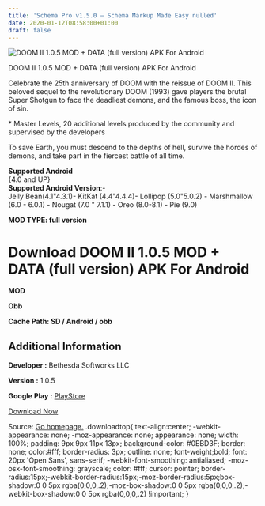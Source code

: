 ```yaml
---
title: 'Schema Pro v1.5.0 – Schema Markup Made Easy nulled'
date: 2020-01-12T08:58:00+01:00
draft: false
---
```


![DOOM II 1.0.5 MOD + DATA (full version) APK For Android](https://i1.wp.com/apkhome.net/wp-content/uploads/2020/01/DOOM-II-1.0.5-MOD-DATA-full-version.png "DOOM II 1.0.5 MOD + DATA (full version) APK For Android")

  

DOOM II 1.0.5 MOD + DATA (full version) APK For Android

Celebrate the 25th anniversary of DOOM with the reissue of DOOM II. This beloved sequel to the revolutionary DOOM (1993) gave players the brutal Super Shotgun to face the deadliest demons, and the famous boss, the icon of sin.

\* Master Levels, 20 additional levels produced by the community and supervised by the developers

To save Earth, you must descend to the depths of hell, survive the hordes of demons, and take part in the fiercest battle of all time.

**Supported Android**  
{4.0 and UP}  
**Supported Android Version**:-  
Jelly Bean(4.1"4.3.1)- KitKat (4.4"4.4.4)- Lollipop (5.0"5.0.2) - Marshmallow (6.0 - 6.0.1) - Nougat (7.0 " 7.1.1) - Oreo (8.0-8.1) - Pie (9.0)

**MOD TYPE: full version**

Download DOOM II 1.0.5 MOD + DATA (full version) APK For Android
================================================================

**MOD**

**Obb**

**Cache Path: SD / Android / obb**

Additional Information
----------------------

**Developer :** Bethesda Softworks LLC

**Version :** 1.0.5

**Google Play :** [PlayStore](https://play.google.com/store/apps/details?id=com.bethsoft.DOOMII)

  

[Download Now](https://store4app.co/post/doom-ii-1-0-5-mod-data-full-version-apk-for-android_1578655047)

  
Source: [Go homepage.](https://store4app.co/post/doom-ii-1-0-5-mod-data-full-version-apk-for-android_1578655047) .downloadtop{ text-align:center; -webkit-appearance: none; -moz-appearance: none; appearance: none; width: 100%; padding: 9px 9px 11px 13px; background-color: #0EBD3F; border: none; color:#fff; border-radius: 3px; outline: none; font-weight;bold; font: 20px 'Open Sans', sans-serif; -webkit-font-smoothing: antialiased; -moz-osx-font-smoothing: grayscale; color: #fff; cursor: pointer; border-radius:15px;-webkit-border-radius:15px;-moz-border-radius:5px;box-shadow:0 0 5px rgba(0,0,0,.2);-moz-box-shadow:0 0 5px rgba(0,0,0,.2);-webkit-box-shadow:0 0 5px rgba(0,0,0,.2) !important; }